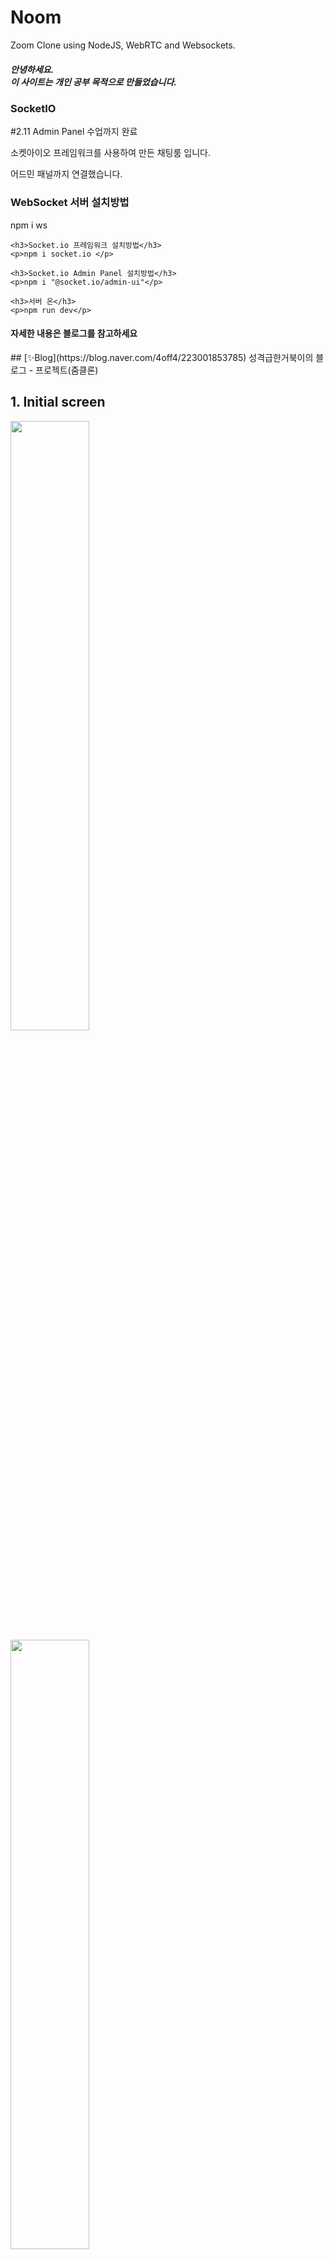 # Noom 
Zoom Clone using NodeJS, WebRTC and Websockets. <br/>
<h5>안녕하세요.<br>이 사이트는 개인 공부 목적으로 만들었습니다.</h5> 
    
<div>
    <h3>SocketIO</h3>
    <p>#2.11 Admin Panel 수업까지 완료</p>
    <p>소켓아이오 프레임워크를 사용하여 만든 채팅룸 입니다.</p>
    <p>어드민 패널까지 연결했습니다.</p>
</div>

<div>
    <h3>WebSocket 서버 설치방법</h3>
    <p> npm i ws</p>
    
    <h3>Socket.io 프레임워크 설치방법</h3>
    <p>npm i socket.io </p>
    
    <h3>Socket.io Admin Panel 설치방법</h3>
    <p>npm i "@socket.io/admin-ui"</p>
    
    <h3>서버 온</h3>
    <p>npm run dev</p>
</div>

<h4>자세한 내용은 블로그를 참고하세요 </h4>
## [✨Blog](https://blog.naver.com/4off4/223001853785) 
성격급한거북이의 블로그 - 프로젝트(줌클론) 


## 1. Initial screen <br/>
<img width="50%" src="https://user-images.githubusercontent.com/76087709/217193354-98532063-3d93-4fc7-a7a1-65d423ac1f1a.PNG"/>
<img width="50%" src="https://user-images.githubusercontent.com/76087709/217193970-1545fc64-2f00-4d6b-881b-34f82253b047.PNG"/>

